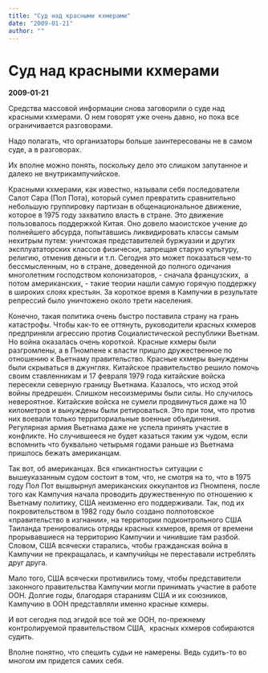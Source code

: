 ```yaml
---
title: "Суд над красными кхмерами"
date: "2009-01-21"
author: ""
---
```


# Суд над красными кхмерами

**2009-01-21** 

Средства массовой информации снова заговорили о суде над красными кхмерами. О нем говорят уже очень давно, но пока все ограничивается разговорами.

Надо полагать, что организаторы больше заинтересованы не в самом суде, а в разговорах.

Их вполне можно понять, поскольку дело это слишком запутанное и далеко не внутрикампучийское.

Красными кхмерами, как известно, называли себя последователи Салот Сара (Пол Пота), который сумел превратить сравнительно небольшую группировку партизан в общенациональное движение, которое в 1975 году захватило власть в стране. Это движение пользовалось поддержкой Китая. Оно довело маоистское учение до полнейшего абсурда, попытавшись ликвидировать классы самым нехитрым путем: уничтожая представителей буржуазии и других эксплуататорских классов физически, запрещая старую культуру, религию, отменив деньги и т.п. Сегодня это может показаться чем-то бессмысленным, но в стране, доведенной до полного одичания многолетним господством колонизаторов, - сначала французских,  а потом американских, - такие теории нашли самую горячую поддержку в широких слоях крестьян. За короткое время в Кампучии в результате репрессий было уничтожено около трети населения.

Конечно, такая политика очень быстро поставила страну на грань катастрофы. Чтобы как-то ее оттянуть, руководители красных кхмеров предприняли агрессию против Социалистической республики Вьетнам. Но война оказалась очень короткой. Красные кхмеры были разгромлены, а в Пномпене к власти пришло дружественное по отношению к Вьетнаму правительство. Красные кхмеры вынуждены были скрываться в джунглях. Китайское правительство решило помочь своим ставленникам и 17 февраля 1979 года китайские войска пересекли северную границу Вьетнама. Казалось, что  исход этой войны предрешен. Слишком несоизмеримы были силы. Но случилось невероятное. Китайские войска не сумели продвинуться даже на 10 километров и вынуждены были ретироваться. Это при том, что против них воевали только территориальные военные объединения. Регулярная армия Вьетнама даже не успела принять участие в конфликте. Но случившееся не будет казаться таким уж чудом, если вспомнить что буквально четырьмя годами раньше из Вьетнама пришлось бежать американцам.

Так вот, об американцах. Вся «пикантность» ситуации с вышеуказанным судом состоит в том, что, не смотря на то, что в 1975 году Пол Пот вышвырнул американских оккупантов из Пномпеня, после того как Кампучия начала проводить дружественную по отношению к Вьетнаму политику, США неизменно его поддерживали. Так, под их покровительством в 1982 году было создано полпотовское «правительство в изгнании», на территории подконтрольного США Таиланда тренировались отряды красных кхмеров, время от времени прорывавшиеся на территорию Кампучии и чинившие там разбой. Словом, США всячески старались, чтобы гражданская война в Кампучии не прекращалась, и кампучийцы не переставали истреблять друг друга.

Мало того, США всячески противились тому, чтобы представители законного правительства Кампучии могли принимать участие в работе ООН. Долгие годы, благодаря стараниям США и их союзников, Кампучию в ООН представляли именно красные кхмеры.

И вот сегодня под эгидой все той же ООН, по-прежнему контролируемой правительством США,  красных кхмеров собираются судить.

Вполне понятно, что спешить судьи не намерены. Ведь судить-то во многом им придется самих себя.